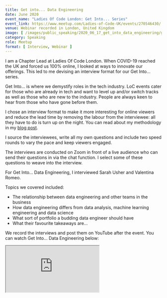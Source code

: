 ```yaml
---
title: Get into... Data Engineering 
date: June 2020
event_name: "Ladies Of Code London: Get Into... Series"
event_link: https://www.meetup.com/Ladies-of-Code-UK/events/270546430/
venue: Webinar recorded in London, United Kingdom
image: [ /images/public_speaking/2020_06_17_get_into_data_engineering/get_into_dataeng.jpg ]
category: Speaking
role: Meetup
format: [ Interview, Webinar ]
---
```


I am a Chapter Lead at Ladies Of Code London.  When COVID-19 reached the UK and forced us 100% online, I looked at ways to innovate our offerings.  This led to me devising an interview format for our Get Into... series.

Get Into... is where we demystify roles in the tech industry.  LoC events cater for those who are already in tech and want to level up and/or switch tracks as well as those who are new to the industry. People are always keen to hear from those who have gone before them.

I chose an interview format to make it more interesting for online viewers and reduce the lead time by removing the labour from the interviewee: all they have to do is turn up on the night.  You can read about my methodology in my [blog post](/blog/2020/06/05/get-into-web-development).

I source the interviewees, write all my own questions and include two speed rounds to vary the pace and keep viewers engaged.

The interviews are conducted on Zoom in front of a live audience who can send their questions in via the chat function.  I select some of these questions to weave into the interview.

For Get Into... Data Engineering, I interviewed Sarah Usher and Valentina Romeo.

Topics we covered included:

* The relationship between data engineering and other teams in the business
* How data engineering differs from data analysis, machine learning engineering and data science
* What sort of portfolio a budding data engineer should have
* What their favourite takeaways are...

We record the interviews and post them on YouTube after the event.  You can watch Get Into... Data Engineering below:

<div class="embed-responsive embed-responsive-16by9">
  <iframe class="embed-responsive-item" src="https://www.youtube.com/embed/mHx20M7Y6do" allowfullscreen></iframe>
</div><br/>
